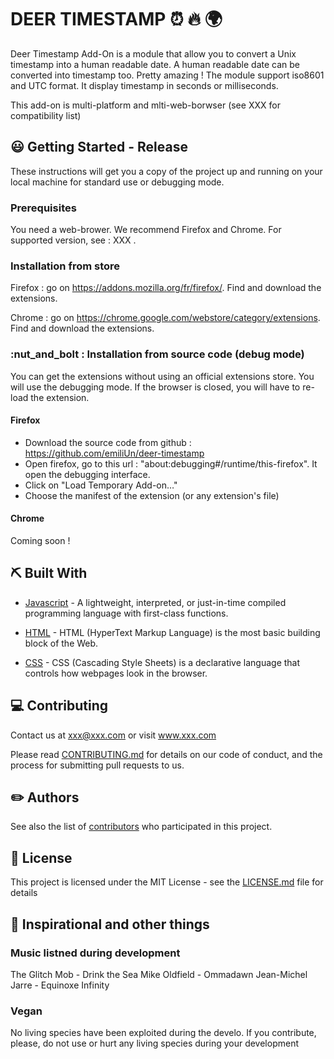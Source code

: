 # DEER TIMESTAMP :alarm_clock: :fire: :earth_africa:

Deer Timestamp Add-On is a module that allow you to convert a Unix timestamp into a human readable date. A human readable date can be converted into timestamp too. Pretty amazing ! The module support iso8601 and UTC format. It display timestamp in seconds or milliseconds.

This add-on is multi-platform and mlti-web-borwser (see XXX for compatibility list)

## :smiley: Getting Started - Release

These instructions will get you a copy of the project up and running on your local machine for standard use or debugging mode.

### Prerequisites

You need a web-brower. We recommend Firefox and Chrome. For supported version, see : XXX .

### Installation from store

Firefox : go on https://addons.mozilla.org/fr/firefox/. Find and download the extensions.

Chrome : go on https://chrome.google.com/webstore/category/extensions. Find and download the extensions.

### :nut_and_bolt : Installation from source code (debug mode)

You can get the extensions without using an official extensions store. You will use the debugging mode. If the browser is closed, you will have to re-load the extension.

#### Firefox

* Download the source code from github : https://github.com/emiliUn/deer-timestamp
* Open firefox, go to this url : "about:debugging#/runtime/this-firefox". It open the debugging interface.
* Click on "Load Temporary Add-on…"
* Choose the manifest of the extension (or any extension's file)

#### Chrome

Coming soon !

## :pick: Built With

* [Javascript](https://developer.mozilla.org/en-US/docs/Web/JavaScript) - A lightweight, interpreted, or just-in-time compiled programming language with first-class functions.

* [HTML](https://developer.mozilla.org/en-US/docs/Web/HTMLL) - HTML (HyperText Markup Language) is the most basic building block of the Web.

* [CSS](https://developer.mozilla.org/en-US/docs/Glossary/CSS) - CSS (Cascading Style Sheets) is a declarative language that controls how webpages look in the browser.

## :computer: Contributing

Contact us at xxx@xxx.com or visit www.xxx.com

Please read [CONTRIBUTING.md](https://xxxxx.github.com/CONTRIBUTING.md) for details on our code of conduct, and the process for submitting pull requests to us.

## :pencil2: Authors

See also the list of [contributors](https://xxxx.com/projects/contributors) who participated in this project.

## :police_car: License

This project is licensed under the MIT License - see the [LICENSE.md](LICENSE.md) file for details

## :musical_note: Inspirational and other things

### Music listned during development

The Glitch Mob - Drink the Sea
Mike Oldfield - Ommadawn
Jean-Michel Jarre - Equinoxe Infinity

### Vegan
No living species have been exploited during the develo. If you contribute, please, do not use or hurt any living species during your development